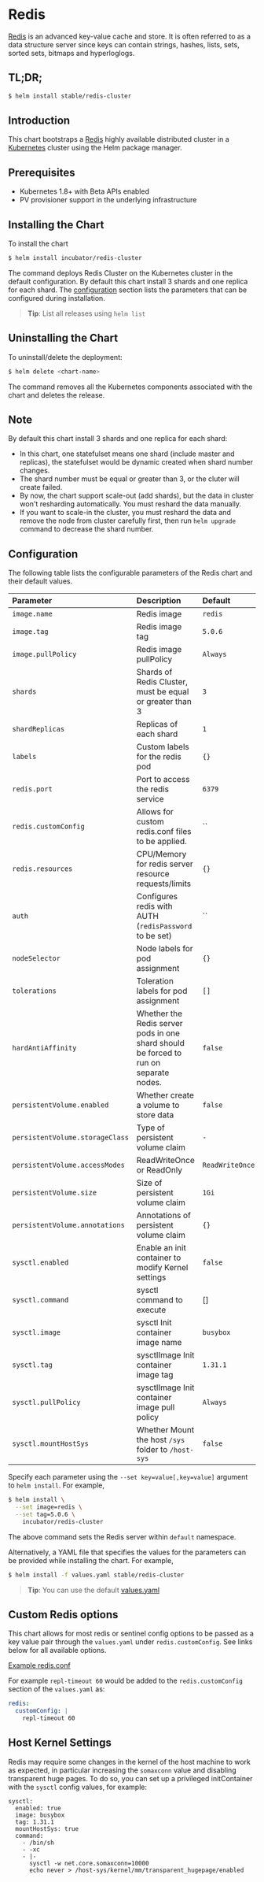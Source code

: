 # Redis

[Redis](http://redis.io/) is an advanced key-value cache and store. It is often referred to as a data structure server since keys can contain strings, hashes, lists, sets, sorted sets, bitmaps and hyperloglogs.

## TL;DR;

```bash
$ helm install stable/redis-cluster
```

## Introduction

This chart bootstraps a [Redis](https://redis.io) highly available distributed cluster in a [Kubernetes](http://kubernetes.io) cluster using the Helm package manager.

## Prerequisites

- Kubernetes 1.8+ with Beta APIs enabled
- PV provisioner support in the underlying infrastructure

## Installing the Chart

To install the chart

```bash
$ helm install incubator/redis-cluster
```

The command deploys Redis Cluster on the Kubernetes cluster in the default configuration. By default this chart install 3 shards and one replica for each shard. The [configuration](#configuration) section lists the parameters that can be configured during installation.

> **Tip**: List all releases using `helm list`

## Uninstalling the Chart

To uninstall/delete the deployment:

```bash
$ helm delete <chart-name>
```

The command removes all the Kubernetes components associated with the chart and deletes the release.

## Note
By default this chart install 3 shards and one replica for each shard:
 * In this chart, one statefulset means one shard (include master and replicas), the statefulset would be dynamic created when shard number changes.
 * The shard number must be equal or greater than 3, or the cluter will create failed.
 * By now, the chart support scale-out (add shards), but the data in cluster won't resharding automatically. You must reshard the data manually.
 * If you want to scale-in the cluster, you must reshard the data and remove the node from cluster carefully first, then run `helm upgrade` command to decrease the shard number.

## Configuration

The following table lists the configurable parameters of the Redis chart and their default values.

| Parameter                        | Description                                                                             | Default                 |
|:---------------------------------|:----------------------------------------------------------------------------------------|:------------------------|
| `image.name`                     | Redis image                                                                             | `redis`                 |
| `image.tag`                      | Redis image tag                                                                         | `5.0.6`                 |
| `image.pullPolicy`               | Redis image pullPolicy                                                                  | `Always`                |
| `shards`                         | Shards of Redis Cluster, must be equal or greater than 3                                | `3`                     |
| `shardReplicas`                  | Replicas of each shard                                                                  | `1`                     |
| `labels`                         | Custom labels for the redis pod                                                         | `{}`                    |
| `redis.port`                     | Port to access the redis service                                                        | `6379`                  |
| `redis.customConfig`             | Allows for custom redis.conf files to be applied.                                       | ``                      |
| `redis.resources`                | CPU/Memory for redis server resource requests/limits                                    | `{}`                    |
| `auth`                           | Configures redis with AUTH (`redisPassword` to be set)                                  | ``                      |
| `nodeSelector`                   | Node labels for pod assignment                                                          | `{}`                    |
| `tolerations`                    | Toleration labels for pod assignment                                                    | `[]`                    |
| `hardAntiAffinity`               | Whether the Redis server pods in one shard should be forced to run on separate nodes.   | `false`                 |
| `persistentVolume.enabled`       | Whether create a volume to store data                                                   | `false`                 |
| `persistentVolume.storageClass`  | Type of persistent volume claim                                                         | `-`                     |
| `persistentVolume.accessModes`   | ReadWriteOnce or ReadOnly                                                               | `ReadWriteOnce`         |
| `persistentVolume.size`          | Size of persistent volume claim                                                         | `1Gi`                   |
| `persistentVolume.annotations`   | Annotations of persistent volume claim                                                  | `{}`                    |
| `sysctl.enabled`                 | Enable an init container to modify Kernel settings                                      | `false`                 |
| `sysctl.command`                 | sysctl command to execute                                                               | []                      |
| `sysctl.image`                   | sysctl Init container image name                                                        | `busybox`               |
| `sysctl.tag`                     | sysctlImage Init container image tag                                                    | `1.31.1`                |
| `sysctl.pullPolicy`              | sysctlImage Init container image pull policy                                            | `Always`                |
| `sysctl.mountHostSys`            | Whether Mount the host `/sys` folder to `/host-sys`                                     | `false`                 |                                                                                                                                                        | `false`                                                                                    |

Specify each parameter using the `--set key=value[,key=value]` argument to `helm install`. For example,

```bash
$ helm install \
  --set image=redis \
  --set tag=5.0.6 \
    incubator/redis-cluster
```

The above command sets the Redis server within `default` namespace.

Alternatively, a YAML file that specifies the values for the parameters can be provided while installing the chart. For example,

```bash
$ helm install -f values.yaml stable/redis-cluster
```

> **Tip**: You can use the default [values.yaml](values.yaml)

## Custom Redis options

This chart allows for most redis or sentinel config options to be passed as a key value pair through the `values.yaml` under `redis.customConfig`. See links below for all available options.

[Example redis.conf](http://download.redis.io/redis-stable/redis.conf)

For example `repl-timeout 60` would be added to the `redis.customConfig` section of the `values.yaml` as:

```yml
redis:
  customConfig: |
    repl-timeout 60
```

## Host Kernel Settings
Redis may require some changes in the kernel of the host machine to work as expected, in particular increasing the `somaxconn` value and disabling transparent huge pages.
To do so, you can set up a privileged initContainer with the `sysctl` config values, for example:
```
sysctl:
  enabled: true
  image: busybox
  tag: 1.31.1
  mountHostSys: true
  command:
    - /bin/sh
    - -xc
    - |-
      sysctl -w net.core.somaxconn=10000
      echo never > /host-sys/kernel/mm/transparent_hugepage/enabled
```

